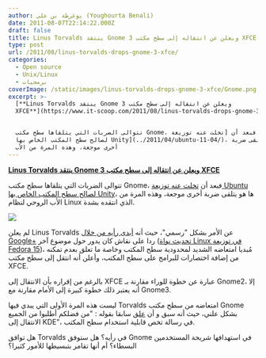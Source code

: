 ```yaml
---
author: يوغرطة بن علي (Youghourta Benali)
date: 2011-08-07T22:14:22.000Z
draft: false
title: Linus Torvalds ينتقد Gnome 3 ويعلن عن انتقاله إلى سطح مكتب XFCE
type: post
url: /2011/08/linus-torvalds-drops-gnome-3-xfce/
categories:
  - Open source
  - Unix/Linux
  - برمجيات
coverImage: /static/images/linus-torvalds-drops-gnome-3-xfce/Gnome.png
excerpt: >-
  [**Linus Torvalds ينتقد Gnome 3 ويعلن عن انتقاله إلى سطح مكتب
  XFCE**](https://www.it-scoop.com/2011/08/linus-torvalds-drops-gnome-3-xfce)


  تتوالى الضربات التي يتلقاها سطح مكتب Gnome، فبعد أن [تخلت عنه توزيعة Ubuntu
  لصالح سطح المكتب الخاص بها Unity](../2011/04/ubuntu-11-04/)، ها هو يتلقى ضربة
  أخرى موجعة، وهذه المرة من الأب
---
```

[**Linus Torvalds ينتقد Gnome 3 ويعلن عن انتقاله إلى سطح مكتب XFCE**](https://www.it-scoop.com/2011/08/linus-torvalds-drops-gnome-3-xfce)

تتوالى الضربات التي يتلقاها سطح مكتب Gnome، فبعد أن [تخلت عنه توزيعة Ubuntu لصالح سطح المكتب الخاص بها Unity](../2011/04/ubuntu-11-04/)، ها هو يتلقى ضربة أخرى موجعة، وهذه المرة من الأب الروحي لنظام Linux الذي انتقده بشدة.

![](/static/images/linus-torvalds-drops-gnome-3-xfce/Gnome.png)

لم يعلن Linus Torvalds عن الأمر بشكل "رسمي"، حيث أنه [أبدى رأيه من خلال Google+](https://plus.google.com/106327083461132854143/posts/SbnL3KaVRtM) ردا على نقاش كان يدور حول موضوع آخر ([تحديث نواة Linux في توزيعة Fedora 15](https://plus.google.com/106327083461132854143/posts/SbnL3KaVRtM))، مُبديا امتعاضه الشديد لمحدودية سطح المكتب وخاصة ما تعلق بعدم تمكنه من إضافة اختصارات للبرامج على سطح المكتب، وأعلن أنه انتقل إلى سطح مكتب XFCE.

بالرغم من إقراره بأن الانتقال إلى XFCE عبارة عن خطوة للوراء مقارنة بـ Gnome2، إلا أنه يعتبر ذلك خطوة كبيرة إلى الأمام مقارنة مع Gnome3.

ليست هذه المرة الأولى التي يبدي فيها Torvalds امتعاضه من سطح مكتب Gnome بشكل علني، حيث أنه سبق و أن [علق](http://mail.gnome.org/archives/usability/2005-December/msg00021.html) سابقا بقوله : "من فضلكم أطلبوا من الجميع الانتقال إلى KDE"، في رسالة تخص قابلية استخدام سطح المكتب.

هل توافق Torvalds في رأيه؟ هل ستوفق Gnome في استهدافها شريحة المستخدمين البسطاء؟ أم أنها تقامر بتبسيطها للأمور كثيرا؟
